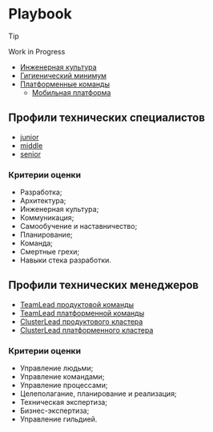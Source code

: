 # Playbook

> [!TIP]
> Work in Progress

- [Инженерная культура](engineering_culture.md)
- [Гигиенический минимум](minimum.md)
- [Платформенные команды](platform_team.md)
  - [Мобильная платформа](mobile_platform.md) 


## Профили технических специалистов

- [junior](junior.md)
- [middle](middle.md)
- [senior](senior.md)

### Критерии оценки

- Разработка;
- Архитектура;
- Инженерная культура;
- Коммуникация;
- Самообучение и наставничество;
- Планирование;
- Команда;
- Смертные грехи;
- Навыки стека разработки.

## Профили технических менеджеров

- [TeamLead продуктовой команды](teamlead_product_team.md)
- [TeamLead платформенной команды](teamlead_platform_team.md)
- [ClusterLead продуктового кластера](clusterlead_product_cluster.md)
- [ClusterLead платформенного кластера](clusterlead_platform_cluster.md)

### Критерии оценки

- Управление людьми;
- Управление командами;
- Управление процессами;
- Целеполагание, планирование и реализация;
- Техническая экспертиза;
- Бизнес-экспертиза;
- Управление гильдией.
 
